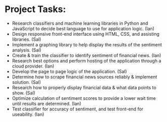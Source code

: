 # Project Tasks:

  - Research classifiers and machine learning libraries in Python and JavaScript to decide best language to use for application logic. (Ian)
  - Design responsive front-end interface using HTML, CSS, and assisting libraries. (Sal)
  - Implement a graphing library to help display the results of the sentiment analysis. (Sal)
  - Create & train the classifier to identify sentiment of financial news. (Ian)
  - Research best options and perform hosting of the application through a cloud provider. (Ian)
  - Develop the page to page logic of the application. (Sal)
  - Determine how to scrape financial news sources reliably & implement solution. (Sal)
  - Research how to properly display financial data & what data points to show. (Sal)
  - Optimize calculation of sentiment scores to provide a lower wait time until results are determined. (Ian)
  - Test classifier for accuracy of sentiment, and test front-end for useability. (Ian)



